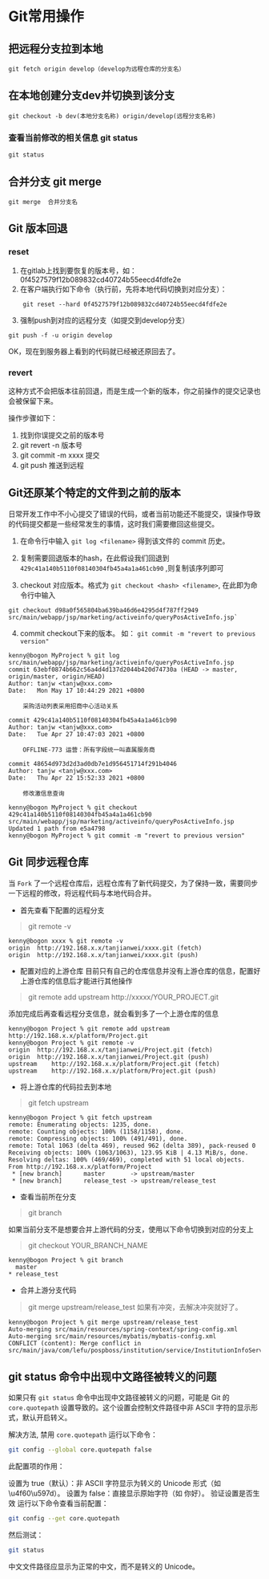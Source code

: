 # Git常用操作

## 把远程分支拉到本地

	git fetch origin develop（develop为远程仓库的分支名）

## 在本地创建分支dev并切换到该分支

	git checkout -b dev(本地分支名称) origin/develop(远程分支名称)
### 查看当前修改的相关信息 git status
	git status
## 合并分支 git merge
	git merge  合并分支名
## Git 版本回退
### reset
1. 在gitlab上找到要恢复的版本号，如：
   0f4527579f12b089832cd40724b55eecd4fdfe2e
2. 在客户端执行如下命令（执行前，先将本地代码切换到对应分支）：
```shell
	git reset --hard 0f4527579f12b089832cd40724b55eecd4fdfe2e 
```
3. 强制push到对应的远程分支（如提交到develop分支）
```shell
git push -f -u origin develop
```
OK，现在到服务器上看到的代码就已经被还原回去了。
### revert
这种方式不会把版本往前回退，而是生成一个新的版本，你之前操作的提交记录也会被保留下来。

操作步骤如下：
1. 找到你误提交之前的版本号
2. git revert -n 版本号
3. git commit -m xxxx 提交
4. git push 推送到远程

## Git还原某个特定的文件到之前的版本
日常开发工作中不小心提交了错误的代码，或者当前功能还不能提交，误操作导致的代码提交都是一些经常发生的事情，这时我们需要撤回这些提交。

1.  在命令行中输入 `git log <filename>` 得到该文件的 commit 历史。

2. 复制需要回退版本的hash，在此假设我们回退到 `429c41a140b5110f08140304fb45a4a1a461cb90` ,则复制该序列即可

3. checkout 对应版本。格式为 `git checkout <hash> <filename>`, 在此即为命令行中输入
```shell 
git checkout d98a0f565804ba639ba46d6e4295d4f787ff2949 src/main/webapp/jsp/marketing/activeinfo/queryPosActiveInfo.jsp`
```
4. commit checkout下来的版本。 如： `git commit -m "revert to previous version"`


```shell
kenny@bogon MyProject % git log src/main/webapp/jsp/marketing/activeinfo/queryPosActiveInfo.jsp
commit 63ebf0874b662c56a4d4d137d2044b420d74730a (HEAD -> master, origin/master, origin/HEAD)
Author: tanjw <tanjw@xxx.com>
Date:   Mon May 17 10:44:29 2021 +0800

    采购活动列表采用招商中心活动关系

commit 429c41a140b5110f08140304fb45a4a1a461cb90
Author: tanjw <tanjw@xxx.com>
Date:   Tue Apr 27 10:47:03 2021 +0800

    OFFLINE-773 运营：所有字段统一叫直属服务商

commit 48654d973d2d3ad0db7e1d956451714f291b4046
Author: tanjw <tanjw@xxx.com>
Date:   Thu Apr 22 15:52:33 2021 +0800

    修改激信息查询
		
kenny@bogon MyProject % git checkout 429c41a140b5110f08140304fb45a4a1a461cb90 src/main/webapp/jsp/marketing/activeinfo/queryPosActiveInfo.jsp
Updated 1 path from e5a4798
kenny@bogon MyProject % git commit -m "revert to previous version"
```
## Git 同步远程仓库
当 `Fork` 了一个远程仓库后，远程仓库有了新代码提交，为了保持一致，需要同步一下远程的修改，将远程代码与本地代码合并。
- 首先查看下配置的远程分支
>  git remote -v
```shell
kenny@bogon xxxx % git remote -v
origin	http://192.168.x.x/tanjianwei/xxxx.git (fetch)
origin	http://192.168.x.x/tanjianwei/xxxx.git (push)
```
- 配置对应的上游仓库
  目前只有自己的仓库信息并没有上游仓库的信息，配置好上游仓库的信息后才能进行其他操作
> git remote add upstream http://xxxxx/YOUR_PROJECT.git

添加完成后再查看远程分支信息，就会看到多了一个上游仓库的信息
```shell
kenny@bogon Project % git remote add upstream http://192.168.x.x/platform/Project.git
kenny@bogon Project % git remote -v
origin	http://192.168.x.x/tanjianwei/Project.git (fetch)
origin	http://192.168.x.x/tanjianwei/Project.git (push)
upstream	http://192.168.x.x/platform/Project.git (fetch)
upstream	http://192.168.x.x/platform/Project.git (push)
```
- 将上游仓库的代码拉去到本地
> git fetch upstream

```
kenny@bogon Project % git fetch upstream
remote: Enumerating objects: 1235, done.
remote: Counting objects: 100% (1158/1158), done.
remote: Compressing objects: 100% (491/491), done.
remote: Total 1063 (delta 469), reused 962 (delta 389), pack-reused 0
Receiving objects: 100% (1063/1063), 123.95 KiB | 4.13 MiB/s, done.
Resolving deltas: 100% (469/469), completed with 51 local objects.
From http://192.168.x.x/platform/Project
 * [new branch]      master       -> upstream/master
 * [new branch]      release_test -> upstream/release_test
```
- 查看当前所在分支
> git branch

如果当前分支不是想要合并上游代码的分支，使用以下命令切换到对应的分支上
> git checkout YOUR_BRANCH_NAME
```shell
kenny@bogon Project % git branch
  master
* release_test
```
- 合并上游分支代码
> git merge upstream/release_test
如果有冲突，去解决冲突就好了。
```shell
kenny@bogon Project % git merge upstream/release_test
Auto-merging src/main/resources/spring-context/spring-config.xml
Auto-merging src/main/resources/mybatis/mybatis-config.xml
CONFLICT (content): Merge conflict in src/main/java/com/lefu/pospboss/institution/service/InstitutionInfoService.java
```
## git status 命令中出现中文路径被转义的问题

如果只有 `git status` 命令中出现中文路径被转义的问题，可能是 Git 的 `core.quotepath` 设置导致的。这个设置会控制文件路径中非 ASCII 字符的显示形式，默认开启转义。

解决方法, 禁用 `core.quotepath`
运行以下命令：

```bash
git config --global core.quotepath false
```
此配置项的作用：

设置为 true（默认）：非 ASCII 字符显示为转义的 Unicode 形式（如 \u4f60\u597d）。
设置为 false：直接显示原始字符（如 你好）。
验证设置是否生效
运行以下命令查看当前配置：

```bash
git config --get core.quotepath
```
然后测试：

```bash
git status
```
中文文件路径应显示为正常的中文，而不是转义的 Unicode。


